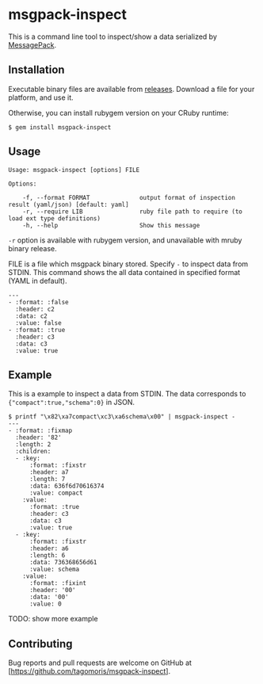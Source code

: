 # msgpack-inspect

This is a command line tool to inspect/show a data serialized by [MessagePack](http://msgpack.org/).

## Installation

Executable binary files are available from [releases](https://github.com/tagomoris/msgpack-inspect/releases). Download a file for your platform, and use it.

Otherwise, you can install rubygem version on your CRuby runtime:

    $ gem install msgpack-inspect

## Usage

```
Usage: msgpack-inspect [options] FILE

Options:

    -f, --format FORMAT              output format of inspection result (yaml/json) [default: yaml]
    -r, --require LIB                ruby file path to require (to load ext type definitions)
    -h, --help                       Show this message
```

`-r` option is available with rubygem version, and unavailable with mruby binary release.

FILE is a file which msgpack binary stored. Specify `-` to inspect data from STDIN.
This command shows the all data contained in specified format (YAML in default).

```
---
- :format: :false
  :header: c2
  :data: c2
  :value: false
- :format: :true
  :header: c3
  :data: c3
  :value: true
```

## Example

This is a example to inspect a data from STDIN.
The data corresponds to `{"compact":true,"schema":0}` in JSON.

```
$ printf "\x82\xa7compact\xc3\xa6schema\x00" | msgpack-inspect -
---
- :format: :fixmap
  :header: '82'
  :length: 2
  :children:
  - :key:
      :format: :fixstr
      :header: a7
      :length: 7
      :data: 636f6d70616374
      :value: compact
    :value:
      :format: :true
      :header: c3
      :data: c3
      :value: true
  - :key:
      :format: :fixstr
      :header: a6
      :length: 6
      :data: 736368656d61
      :value: schema
    :value:
      :format: :fixint
      :header: '00'
      :data: '00'
      :value: 0
```

TODO: show more example

## Contributing

Bug reports and pull requests are welcome on GitHub at [https://github.com/tagomoris/msgpack-inspect].

